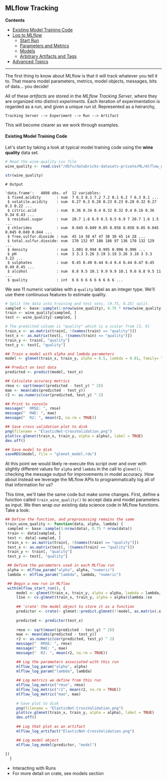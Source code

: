 
## MLflow Tracking

**Contents**

* [Existing Model Training Code](basic-model-training-code)
* [Log to MLflow](log-to-mlflow)
  * [Start Run](start-run)
  * [Parameters and Metrics](parameters-and-metrics)
  * [Models](models)
  * [Arbitrary Artifacts and Tags](artibrary-artifacts-and-tags)
* [Advanced Topics](advanced-topics)
 
 ___

The first thing to know about MLflow is that it will track whatever you tell it to.  That means model parameters, metrics, model objects, messages, bits of data... you decide!  

All of these *artifacts* are stored in the *MLflow Tracking Server*, where they are organized into distinct *experiments*.  Each iteration of experimentation is regarded as a *run*, and given a unique *run id*.  Represented as a heirarchy, 

```Tracking Server --> Experiment --> Run --> Artifact```

This will become clearer as we work through examples.  

#### Existing Model Training Code

Let's start by taking a look at typical model training code using the **wine quality** data set.

```r
# Read the wine-quality csv file
wine_quality <- read.csv("/dbfs/databricks-datasets-private/ML/mlflow_with_r/wine_quality.csv")

str(wine_quality)
```

```
# Output

'data.frame':	4898 obs. of  12 variables:
 $ fixed.acidity       : num  7 6.3 8.1 7.2 7.2 8.1 6.2 7 6.3 8.1 ...
 $ volatile.acidity    : num  0.27 0.3 0.28 0.23 0.23 0.28 0.32 0.27 0.3 0.22 ...
 $ citric.acid         : num  0.36 0.34 0.4 0.32 0.32 0.4 0.16 0.36 0.34 0.43 ...
 $ residual.sugar      : num  20.7 1.6 6.9 8.5 8.5 6.9 7 20.7 1.6 1.5 ...
 $ chlorides           : num  0.045 0.049 0.05 0.058 0.058 0.05 0.045 0.045 0.049 0.044 ...
 $ free.sulfur.dioxide : num  45 14 30 47 47 30 30 45 14 28 ...
 $ total.sulfur.dioxide: num  170 132 97 186 186 97 136 170 132 129 ...
 $ density             : num  1.001 0.994 0.995 0.996 0.996 ...
 $ pH                  : num  3 3.3 3.26 3.19 3.19 3.26 3.18 3 3.3 3.22 ...
 $ sulphates           : num  0.45 0.49 0.44 0.4 0.4 0.44 0.47 0.45 0.49 0.45 ...
 $ alcohol             : num  8.8 9.5 10.1 9.9 9.9 10.1 9.6 8.8 9.5 11 ...
 $ quality             : int  6 6 6 6 6 6 6 6 6 6 ...
```

We see 11 numeric variables with a `quality` label as an integer type.  We'll use there continuous features to estimate quality.
 
```r
# Split the data into training and test sets. (0.75, 0.25) split.
sampled <- base::sample(1:nrow(wine_quality), 0.75 * nrow(wine_quality))
train <- wine_quality[sampled, ]
test <- wine_quality[-sampled, ]

# The predicted column is "quality" which is a scalar from [3, 9]
train_x <- as.matrix(train[, !(names(train) == "quality")])
test_x <- as.matrix(test[, !(names(train) == "quality")])
train_y <- train[, "quality"]
test_y <- test[, "quality"]

## Train a model with alpha and lambda parameters
model <- glmnet(train_x, train_y, alpha = 0.5, lambda = 0.01, family= "gaussian", standardize = FALSE)

## Predict on test data
predicted <- predict(model, test_x)

## Calculate accuracy metrics
rmse <- sqrt(mean((predicted - test_y) ^ 2))
mae <- mean(abs(predicted - test_y))
r2 <- as.numeric(cor(predicted, test_y) ^ 2)

## Print to console
message("  RMSE: ", rmse)
message("  MAE: ", mae)
message("  R2: ", mean(r2, na.rm = TRUE))

## Save cross validation plot to disk
png(filename = "ElasticNet-CrossValidation.png")
plot(cv.glmnet(train_x, train_y, alpha = alpha), label = TRUE)
dev.off()

## Save model to disk
saveRDS(model, file = "glmnet_model.rds")
```

At this point we would likely re-execute this script over and over with slightly different values for `alpha` and `lambda` in the call to `glmnet()`, checking the message output for improvements in model accuracy.  How about instead we leverage the MLflow APIs to programmatically log all of that information for us?

This time, we'll take the same code but make some changes.  First, define a function called `train_wine_quality()` to accept data and model parameters as input.  We then wrap our existing data science code in MLflow functions.  Take a look:

```r
## Define the function, and preprocessing remains the same
train_wine_quality <- function(data, alpha, lambda) {
 sampled <- base::sample(1:nrow(data), 0.75 * nrow(data))
 train <- data[sampled, ]
 test <- data[-sampled, ]
 train_x <- as.matrix(train[, !(names(train) == "quality")])
 test_x <- as.matrix(test[, !(names(train) == "quality")])
 train_y <- train[, "quality"]
 test_y <- test[, "quality"]

 ## Define the parameters used in each MLflow run
 alpha <- mlflow_param("alpha", alpha, "numeric")
 lambda <- mlflow_param("lambda", lambda, "numeric")

 ## Begin a new run in MLflow
 with(mlflow_start_run(), {
     model <- glmnet(train_x, train_y, alpha = alpha, lambda = lambda, family= "gaussian", standardize = FALSE)
     l1se <- cv.glmnet(train_x, train_y, alpha = alpha)$lambda.1se
     
     ## 'crate' the model object to store it as a function
     predictor <- crate(~ glmnet::predict.glmnet(!!model, as.matrix(.x)), !!model, s = l1se)
  
     predicted <- predictor(test_x)
     
     rmse <- sqrt(mean((predicted - test_y) ^ 2))
     mae <- mean(abs(predicted - test_y))
     r2 <- as.numeric(cor(predicted, test_y) ^ 2)
     message("  RMSE: ", rmse)
     message("  MAE: ", mae)
     message("  R2: ", mean(r2, na.rm = TRUE))

     ## Log the parameters associated with this run
     mlflow_log_param("alpha", alpha)
     mlflow_log_param("lambda", lambda)
  
     ## Log metrics we define from this run
     mlflow_log_metric("rmse", rmse)
     mlflow_log_metric("r2", mean(r2, na.rm = TRUE))
     mlflow_log_metric("mae", mae)
  
     # Save plot to disk
     png(filename = "ElasticNet-CrossValidation.png")
     plot(cv.glmnet(train_x, train_y, alpha = alpha), label = TRUE)
     dev.off()
  
     ## Log that plot as an artifact
     mlflow_log_artifact("ElasticNet-CrossValidation.png")

     ## Log model object
     mlflow_log_model(predictor, "model")
  
})
  }
```

* Interacting with Runs
* For more detail on crate, see models section

